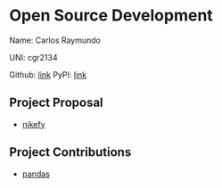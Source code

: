 # Open Source Development

Name: Carlos Raymundo

UNI: cgr2134

Github: [link](https://github.com/cgr2134)
PyPI: [link](https://pypi.org/user/cgr2134/)

## Project Proposal

* [nikefy](../projects/python/nikefy.md)

## Project Contributions

* [pandas](../projects/python/pandas.md)
